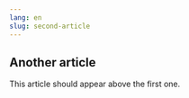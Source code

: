 ```yaml
---
lang: en
slug: second-article
---
```


Another article
---------------

This article should appear above the first one.
